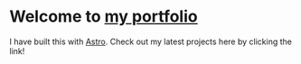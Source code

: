# Welcome to [my portfolio](https://sam-astro-portfolio.vercel.app/)

I have built this with [Astro](https://astro.build). Check out my latest projects here by clicking the link!
